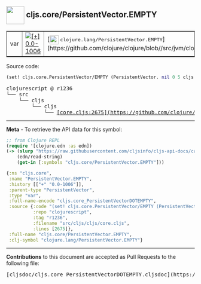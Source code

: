 ## <img width="48px" valign="middle" src="http://i.imgur.com/Hi20huC.png"> cljs.core/PersistentVector.EMPTY

 <table border="1">
<tr>

<td>var</td>
<td><a href="https://github.com/cljsinfo/cljs-api-docs/tree/0.0-1006"><img valign="middle" alt="[+] 0.0-1006" src="https://img.shields.io/badge/+-0.0--1006-lightgrey.svg"></a> </td>
<td>
[<img height="24px" valign="middle" src="http://i.imgur.com/1GjPKvB.png"> <samp>clojure.lang/PersistentVector.EMPTY</samp>](https://github.com/clojure/clojure/blob//src/jvm/clojure/lang/PersistentVector.java)
</td>
</tr>
</table>






Source code:

```clj
(set! cljs.core.PersistentVector/EMPTY (PersistentVector. nil 0 5 cljs.core.PersistentVector/EMPTY_NODE (array) 0))
```

 <pre>
clojurescript @ r1236
└── src
    └── cljs
        └── cljs
            └── <ins>[core.cljs:2675](https://github.com/clojure/clojurescript/blob/r1236/src/cljs/cljs/core.cljs#L2675)</ins>
</pre>


---

__Meta__ - To retrieve the API data for this symbol:

```clj
;; from Clojure REPL
(require '[clojure.edn :as edn])
(-> (slurp "https://raw.githubusercontent.com/cljsinfo/cljs-api-docs/catalog/cljs-api.edn")
    (edn/read-string)
    (get-in [:symbols "cljs.core/PersistentVector.EMPTY"]))
```

```clj
{:ns "cljs.core",
 :name "PersistentVector.EMPTY",
 :history [["+" "0.0-1006"]],
 :parent-type "PersistentVector",
 :type "var",
 :full-name-encode "cljs.core_PersistentVectorDOTEMPTY",
 :source {:code "(set! cljs.core.PersistentVector/EMPTY (PersistentVector. nil 0 5 cljs.core.PersistentVector/EMPTY_NODE (array) 0))",
          :repo "clojurescript",
          :tag "r1236",
          :filename "src/cljs/cljs/core.cljs",
          :lines [2675]},
 :full-name "cljs.core/PersistentVector.EMPTY",
 :clj-symbol "clojure.lang/PersistentVector.EMPTY"}

```

---

__Contributions__ to this document are accepted as Pull Requests to the following file:

 <pre>
[cljsdoc/cljs.core_PersistentVectorDOTEMPTY.cljsdoc](https://github.com/cljsinfo/cljs-api-docs/blob/master/cljsdoc/cljs.core_PersistentVectorDOTEMPTY.cljsdoc)
</pre>

